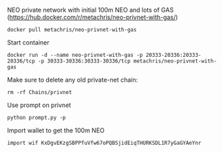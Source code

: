 NEO private network with initial 100m NEO and lots of GAS (https://hub.docker.com/r/metachris/neo-privnet-with-gas/)
```
docker pull metachris/neo-privnet-with-gas
```

Start container
```
docker run -d --name neo-privnet-with-gas -p 20333-20336:20333-20336/tcp -p 30333-30336:30333-30336/tcp metachris/neo-privnet-with-gas
```

Make sure to delete any old private-net chain: 
```
rm -rf Chains/privnet
```

Use prompt on privnet
```
python prompt.py -p
```

Import wallet to get the 100m NEO
```
import wif KxDgvEKzgSBPPfuVfw67oPQBSjidEiqTHURKSDL1R7yGaGYAeYnr
```
